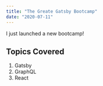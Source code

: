 ```yaml
---
title: "The Greate Gatsby Bootcamp"
date: "2020-07-11"
---
```


I just launched a new bootcamp!

## Topics Covered

1. Gatsby
2. GraphQL
3. React